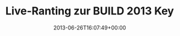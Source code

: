 ---
retweeted: false
source: <a href="http://twitter.com" rel="nofollow">Twitter Web Client</a>
entities:
  hashtags: []
  symbols: []
  user_mentions:
  - name: Daniel Lohse
    screen_name: annismckenzie
    indices:
    - '40'
    - '54'
    id_str: '8489592'
    id: '8489592'
  urls: []
display_text_range:
- '0'
- '63'
favorite_count: '1'
id_str: '349921953689255936'
truncated: false
retweet_count: '1'
id: '349921953689255936'
created_at: Wed Jun 26 16:07:49 +0000 2013
favorited: false
full_text: Live-Ranting zur BUILD 2013 Keynote mit [@annismckenzie](https://twitter.com/annismckenzie).
  Zu gut.
lang: de
tags:
- pesos:twitter
date: '2013-06-26T16:07:49+00:00'
src: https://twitter.com/bascht/status/349921953689255936
original_url: https://twitter.com/bascht/status/349921953689255936
type: twitter_tweet
text: Live-Ranting zur BUILD 2013 Keynote mit [@annismckenzie](https://twitter.com/annismckenzie).
  Zu gut.
title: Live-Ranting zur BUILD 2013 Key

---